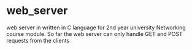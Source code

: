 # web_server
web server in written in C language for 2nd year university Networking course module. So far the web server can only handle GET and POST requests from the clients
